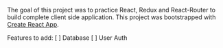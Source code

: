 The goal of this project was to practice React, Redux and React-Router to build complete client side application. 
This project was bootstrapped with [Create React App](https://github.com/facebook/create-react-app).

Features to add:
[ ] Database
[ ] User Auth
